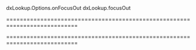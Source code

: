 <!--id-->dxLookup.Options.onFocusOut<!--/id-->
<!--EventForAction-->dxLookup.focusOut<!--/EventForAction-->
===========================================================================
<!--hidden--><!--/hidden-->
===========================================================================

